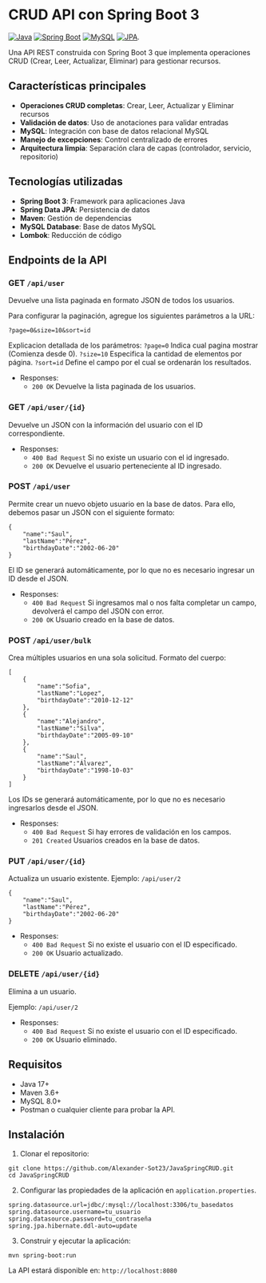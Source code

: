 # CRUD API con Spring Boot 3

[![Java](https://img.shields.io/badge/Java-17%2B-blue)](https://www.oracle.com/java/)
[![Spring Boot](https://img.shields.io/badge/Spring_Boot-3.5.3-green)](https://spring.io/projects/spring-boot)
[![MySQL](https://img.shields.io/badge/MySQL-8.0%2B-orange)](https://www.mysql.com/)
[![JPA](https://img.shields.io/badge/JPA-Hibernate-purple)](https://hibernate-org.translate.goog/orm/?_x_tr_sl=en&_x_tr_tl=es&_x_tr_hl=es&_x_tr_pto=tc).

Una API REST construida con Spring Boot 3 que implementa operaciones CRUD (Crear, Leer, Actualizar, Eliminar) para gestionar recursos.

## Características principales

- **Operaciones CRUD completas**: Crear, Leer, Actualizar y Eliminar recursos
- **Validación de datos**: Uso de anotaciones para validar entradas
- **MySQL**: Integración con base de datos relacional MySQL
- **Manejo de excepciones**: Control centralizado de errores
- **Arquitectura limpia**: Separación clara de capas (controlador, servicio, repositorio)


## Tecnologías utilizadas

- **Spring Boot 3**: Framework para aplicaciones Java
- **Spring Data JPA**: Persistencia de datos
- **Maven**: Gestión de dependencias
- **MySQL Database**: Base de datos MySQL
- **Lombok**: Reducción de código

## Endpoints de la API

### GET `/api/user`
Devuelve una lista paginada en formato JSON de todos los usuarios.

Para configurar la paginación, agregue los siguientes parámetros a la URL:

`?page=0&size=10&sort=id`

Explicacion detallada de los parámetros:
`?page=0` Indica cual pagina mostrar (Comienza desde 0).
`?size=10`  Especifica la cantidad de elementos por página.
`?sort=id` Define el campo por el cual se ordenarán los resultados.
- Responses:
	- `200 OK`  Devuelve la lista paginada de los usuarios.

### GET `/api/user/{id}`
Devuelve un JSON con la información del usuario con el ID correspondiente.
- Responses:
	- `400 Bad Request` Si no existe un usuario con el id ingresado.
	- `200 OK` Devuelve el usuario perteneciente al ID ingresado.

### POST `/api/user`
Permite crear un nuevo objeto usuario en la base de datos. Para ello, debemos pasar un JSON con el siguiente formato:
```
{
    "name":"Saul",
    "lastName":"Pérez",
    "birthdayDate":"2002-06-20"
}
```
El ID se generará automáticamente, por lo que no es necesario ingresar un ID desde el JSON.
- Responses:
	- `400 Bad Request` Si ingresamos mal o nos falta completar un campo, devolverá el campo del JSON con error.
	- `200 OK` Usuario creado en la base de datos.

### POST `/api/user/bulk`
Crea múltiples usuarios en una sola solicitud. Formato del cuerpo:
```
[
	{
		"name":"Sofia",
		"lastName":"Lopez",
		"birthdayDate":"2010-12-12"
	},
	{
		"name":"Alejandro",
		"lastName":"Silva",
		"birthdayDate":"2005-09-10"
	},
	{
		"name":"Saul",
		"lastName":"Álvarez",
		"birthdayDate":"1998-10-03"
	}
]
```
Los IDs se generará automáticamente, por lo que no es necesario ingresarlos desde el JSON.
- Responses:
	- `400 Bad Request` Si hay errores de validación en los campos.
	- `201 Created` Usuarios creados en la base de datos.

### PUT `/api/user/{id}`
Actualiza un usuario existente.
 Ejemplo: `/api/user/2`
```
{
    "name":"Saul",
    "lastName":"Pérez",
    "birthdayDate":"2002-06-20"
}
```
- Responses:
	- `400 Bad Request` Si no existe el usuario con el ID especificado.
	- `200 OK` Usuario actualizado.

### DELETE `/api/user/{id}`
Elimina a un usuario.

 Ejemplo: `/api/user/2`
- Responses:
	- `400 Bad Request` Si no existe el usuario con el ID especificado.
	- `200 OK` Usuario eliminado.

## Requisitos
- Java 17+
- Maven 3.6+
- MySQL 8.0+
- Postman o cualquier cliente para probar la API.

## Instalación
1. Clonar el repositorio:
```
git clone https://github.com/Alexander-Sot23/JavaSpringCRUD.git
cd JavaSpringCRUD
```
2.	Configurar las propiedades de la aplicación en `application.properties`.
```
spring.datasource.url=jdbc/:mysql://localhost:3306/tu_basedatos
spring.datasource.username=tu_usuario
spring.datasource.password=tu_contraseña
spring.jpa.hibernate.ddl-auto=update
```
3.	Construir y ejecutar la aplicación:
```
mvn spring-boot:run
```

La API estará disponible en: `http://localhost:8080`
